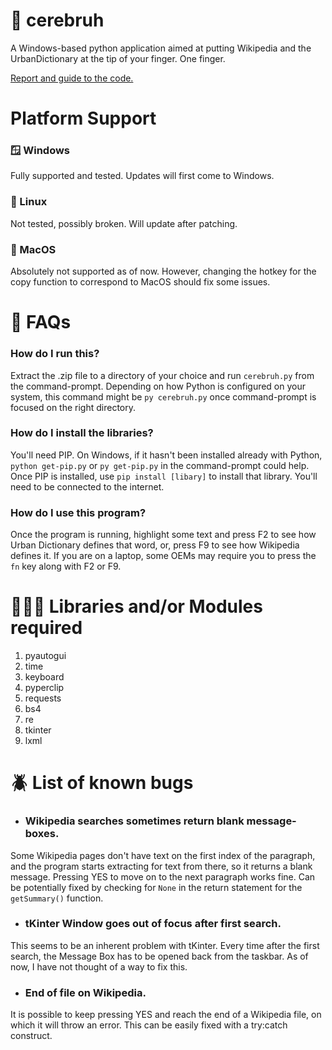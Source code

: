 # 🧐 cerebruh
A Windows-based python application aimed at putting Wikipedia and the UrbanDictionary at the tip of your finger. One finger.

[Report and guide to the code.](https://github.com/plugyawn/cerebruh/files/8984065/cerebruh.pdf)

# Platform Support

### 🪟 Windows
Fully supported and tested. Updates will first come to Windows.

### 🐧 Linux
Not tested, possibly broken. Will update after patching.

### 🍏 MacOS
Absolutely not supported as of now. However, changing the hotkey for the copy function to correspond to MacOS should fix some issues.

# 🤔 FAQs

### How do I run this?
Extract the .zip file to a directory of your choice and run ```cerebruh.py``` from the command-prompt.
Depending on how Python is configured on your system, this command might be ```py cerebruh.py``` once command-prompt is focused on the right directory.

### How do I install the libraries?
You'll need PIP. On Windows, if it hasn't been installed already with Python, ```python get-pip.py``` or ```py get-pip.py``` in the command-prompt could help.
Once PIP is installed, use ```pip install [libary]``` to install that library. You'll need to be connected to the internet.

### How do I use this program?
Once the program is running, highlight some text and press F2 to see how Urban Dictionary defines that word, or, press F9 to see how Wikipedia defines it. If you are on a laptop, some OEMs may require you to press the ```fn``` key along with F2 or F9. 


# 🧑🏻‍💻 Libraries and/or Modules required
  1. pyautogui
  2. time
  3. keyboard
  4. pyperclip
  5. requests
  6. bs4
  7. re
  8. tkinter
  9. lxml
  
  # 🪲 List of known bugs

+ ### Wikipedia searches sometimes return blank message-boxes.
Some Wikipedia pages don't have text on the first index of the paragraph, and the program starts extracting for text from there, so it returns a blank message. Pressing YES to move on to the next paragraph works fine. 
 Can be potentially fixed by checking for ```None``` in the return statement for the ```getSummary()``` function.

+ ### tKinter Window goes out of focus after first search.
This seems to be an inherent problem with tKinter. Every time after the first search, the Message Box has to be opened back from the taskbar. As of now, I have not thought of a way to fix this.

+ ### End of file on Wikipedia.
It is possible to keep pressing YES and reach the end of a Wikipedia file, on which it will throw an error. 
 This can be easily fixed with a try:catch construct.
  
 

  
